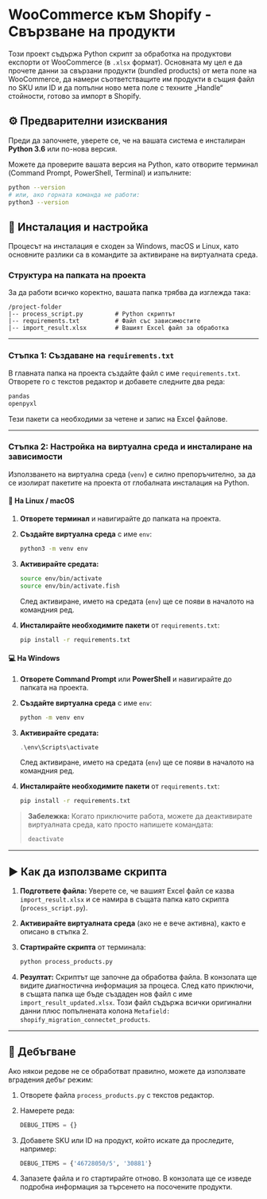 # WooCommerce към Shopify - Свързване на продукти

Този проект съдържа Python скрипт за обработка на продуктови експорти от WooCommerce (в `.xlsx` формат). Основната му цел е да прочете данни за свързани продукти (bundled products) от мета поле на WooCommerce, да намери съответстващите им продукти в същия файл по SKU или ID и да попълни ново мета поле с техните „Handle“ стойности, готово за импорт в Shopify.

## ⚙️ Предварителни изисквания

Преди да започнете, уверете се, че на вашата система е инсталиран **Python 3.6** или по-нова версия.

Можете да проверите вашата версия на Python, като отворите терминал (Command Prompt, PowerShell, Terminal) и изпълните:

```bash
python --version
# или, ако горната команда не работи:
python3 --version
````

## 🚀 Инсталация и настройка

Процесът на инсталация е сходен за Windows, macOS и Linux, като основните разлики са в командите за активиране на виртуалната среда.

### Структура на папката на проекта

За да работи всичко коректно, вашата папка трябва да изглежда така:

```
/project-folder
|-- process_script.py         # Python скриптът
|-- requirements.txt          # Файл със зависимостите
|-- import_result.xlsx        # Вашият Excel файл за обработка
```

---

### Стъпка 1: Създаване на `requirements.txt`

В главната папка на проекта създайте файл с име `requirements.txt`.
Отворете го с текстов редактор и добавете следните два реда:

```txt
pandas
openpyxl
```

Тези пакети са необходими за четене и запис на Excel файлове.

---

### Стъпка 2: Настройка на виртуална среда и инсталиране на зависимости

Използването на виртуална среда (`venv`) е силно препоръчително, за да се изолират пакетите на проекта от глобалната инсталация на Python.

#### 🐧 **На Linux / macOS**

1. **Отворете терминал** и навигирайте до папката на проекта.
2. **Създайте виртуална среда** с име `env`:

   ```bash
   python3 -m venv env
   ```
3. **Активирайте средата:**

   ```bash
   source env/bin/activate
   source env/bin/activate.fish
   ```

   След активиране, името на средата (`env`) ще се появи в началото на командния ред.
4. **Инсталирайте необходимите пакети** от `requirements.txt`:

   ```bash
   pip install -r requirements.txt
   ```

#### 💻 **На Windows**

1. **Отворете Command Prompt** или **PowerShell** и навигирайте до папката на проекта.
2. **Създайте виртуална среда** с име `env`:

   ```bash
   python -m venv env
   ```
3. **Активирайте средата:**

   ```powershell
   .\env\Scripts\activate
   ```

   След активиране, името на средата (`env`) ще се появи в началото на командния ред.
4. **Инсталирайте необходимите пакети** от `requirements.txt`:

   ```bash
   pip install -r requirements.txt
   ```

> **Забележка:** Когато приключите работа, можете да деактивирате виртуалната среда, като просто напишете командата:
>
> ```bash
> deactivate
> ```

---

## ▶️ Как да използваме скрипта

1. **Подгответе файла:**
   Уверете се, че вашият Excel файл се казва `import_result.xlsx` и се намира в същата папка като скрипта (`process_script.py`).

2. **Активирайте виртуалната среда** (ако не е вече активна), както е описано в стъпка 2.

3. **Стартирайте скрипта** от терминала:

   ```bash
   python process_products.py
   ```

4. **Резултат:**
   Скриптът ще започне да обработва файла. В конзолата ще видите диагностична информация за процеса.
   След като приключи, в същата папка ще бъде създаден нов файл с име `import_result_updated.xlsx`.
   Този файл съдържа всички оригинални данни плюс попълнената колона `Metafield: shopify_migration_connectet_products`.

---

## 🐞 Дебъгване

Ако някои редове не се обработват правилно, можете да използвате вградения дебъг режим:

1. Отворете файла `process_products.py` с текстов редактор.
2. Намерете реда:

   ```python
   DEBUG_ITEMS = {}
   ```
3. Добавете SKU или ID на продукт, който искате да проследите, например:

   ```python
   DEBUG_ITEMS = {'46728050/5', '30881'}
   ```
4. Запазете файла и го стартирайте отново.
   В конзолата ще се изведе подробна информация за търсенето на посочените продукти.

